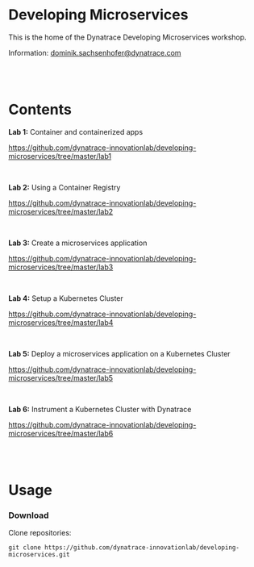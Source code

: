 # Developing Microservices

This is the home of the Dynatrace Developing Microservices workshop.

Information: dominik.sachsenhofer@dynatrace.com

<br>
<br>

# Contents

__Lab 1:__ Container and containerized apps

https://github.com/dynatrace-innovationlab/developing-microservices/tree/master/lab1

<br>

__Lab 2:__ Using a Container Registry

https://github.com/dynatrace-innovationlab/developing-microservices/tree/master/lab2

<br>

__Lab 3:__ Create a microservices application

https://github.com/dynatrace-innovationlab/developing-microservices/tree/master/lab3

<br>

__Lab 4:__ Setup a Kubernetes Cluster

https://github.com/dynatrace-innovationlab/developing-microservices/tree/master/lab4

<br>

__Lab 5:__ Deploy a microservices application on a Kubernetes Cluster

https://github.com/dynatrace-innovationlab/developing-microservices/tree/master/lab5

<br>

__Lab 6:__ Instrument a Kubernetes Cluster with Dynatrace

https://github.com/dynatrace-innovationlab/developing-microservices/tree/master/lab6

<br>
<br>

# Usage

### Download

Clone repositories:

```
git clone https://github.com/dynatrace-innovationlab/developing-microservices.git
```
